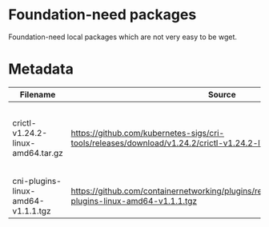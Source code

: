 # Foundation-need packages

Foundation-need local packages which are not very easy to be wget.

# Metadata

| Filename | Source | Description |
| --- | --- | --- |
| crictl-v1.24.2-linux-amd64.tar.gz | https://github.com/kubernetes-sigs/cri-tools/releases/download/v1.24.2/crictl-v1.24.2-linux-amd64.tar.gz | CRI-compatible container runtime command line interface |
| cni-plugins-linux-amd64-v1.1.1.tgz | https://github.com/containernetworking/plugins/releases/download/v1.1.1/cni-plugins-linux-amd64-v1.1.1.tgz | Network plugin |

